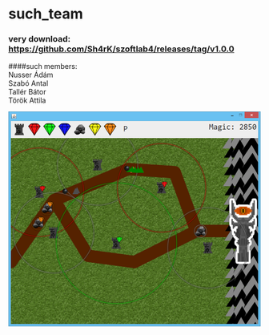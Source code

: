 such_team
=========
### very download: https://github.com/Sh4rK/szoftlab4/releases/tag/v1.0.0  ###
####such members:  
Nusser Ádám  
Szabó Antal  
Tallér Bátor  
Török Attila  

![Screenshot](https://raw.githubusercontent.com/Sh4rK/szoftlab4/master/screenshots/gameplay.png)

